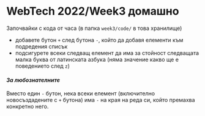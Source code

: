 # WebTech 2022/Week3 домашно

Започвайки с кода от часа (в папка `week3/code/` в това хранилище)
- добавете бутон `+` след бутона `-`, който да добавя елементи към подредения
  списък
- подсигурете всеки следващ елемент да има за стойност следващата малка буква от
  латинската азбука (няма значение какво ще е поведението след `z`)

#### *За любознателните*
Вместо един `-` бутон, нека всеки елемент (включително новосъздадените с `+`
бутона) има `-` на края на реда си, който премахва конкретно него.
